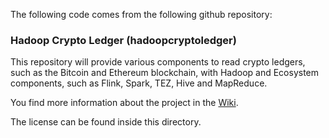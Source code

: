 The following code comes from the following github repository:

### Hadoop Crypto Ledger (hadoopcryptoledger)
This repository will provide various components to read crypto ledgers, such as the Bitcoin and Ethereum blockchain, with Hadoop and Ecosystem components, such as Flink, Spark, TEZ, Hive and MapReduce. 

You find more information about the project in the [Wiki](https://github.com/ZuInnoTe/hadoopcryptoledger/wiki).

The license can be found inside this directory.


